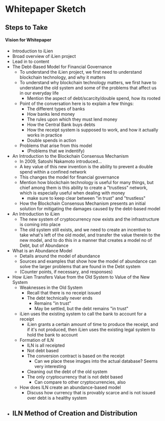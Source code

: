 # Whitepaper Sketch

## Steps to Take

#### Vision for Whitepaper

- Introduction to iLien
 - Broad overview of iLien project 
 - Lead in to content
- The Debt-Based Model for Financial Governance 
  - To understand the iLien project, we first need to understand blockchain technology, and why it matters
  - To understand why blockchain technology matters, we first have to understand the old system and some of the problems that affect us in our everyday life
    - Mention the aspect of debt/scarcity/double spend, how its rooted
  - Point of the conversation here is to explain a few things:
    - The different types of banks
    - How banks lend money
    - The rules upon which they must lend money
    - How the Central Bank buys debts
    - How the receipt system is supposed to work, and how it actually works in practice
    - Double spends in action
  - Problems that arise from this model
    - (Problems that we indentify)
- An Introduction to the Blockchain Consensus Mechanism
  - In 2009, Satoshi Nakamoto introduced...
  - A key value of this new invention is the ability to prevent a double spend within a confined network
  - This changes the model for financial governance
  - Mention how blockchain technology is useful for many things, but chief among them is this ability to create a "trustless" network, which is especially useful when dealing with money
    - make sure to keep clear between "in trust" and "trustless"
  - How the Blockchain Consensus Mechanism presents an initial solution for mitigating the damages caused by the debt-based model
- An Introduction to iLien
  - The new system of cryptocurrency now exists and the infrastructure is coming into place
  - The old system still exists, and we need to create an incentive to take what's left of the old model, and transfer the value therein to the new model, and to do this in a manner that creates a model no of Debt, but of Abundance
- What is an Abundance Model
  - Details around the model of abundance
  - Sources and examples that show how the model of abundance can solve the larger problems that are found in the Debt system
  - (Counter points, if necessary, and responses)
- How iLien Transfers Value from the Old System to Value of the New System
  - Weaknesses in the Old System
    - Recall that there is no receipt issued
    - The debt technically never ends
      - Remains "in trust"
      - May be settled, but the debt remains "in trust" 
  - iLien uses the existing system to call the bank to account for a receipt
    - iLien grants a certain amount of time to produce the receipt, and if it's not produced, then iLien uses the existing legal system to hold the bank to account
  - Formation of ILN
    - ILN is all receipted
    - Not debt based
    - The conversion contract is based on the receipt
      - Can we place these images into the actual database? Seems very interesting
    - Cleaning out the debt of the old system
    - The only cryptocurrency that is not debt based
      - Can compare to other cryptocurrencies, also
  - How does ILN create an abundance-based model
    - Discuss how currency that is provably scarce and is not issued over debt is a healthy system
- ILN Method of Creation and Distribution
  - 
